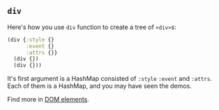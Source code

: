 
`div`
----

Here's how you use `div` function to create a tree of `<div>`s:

```clojure
(div {:style {}
      :event {}
      :attrs {}}
  (div {})
  (div {}))
```

It's first argument is a HashMap consisted of `:style` `:event` and `:attrs`.
Each of them is a HashMap, and you may have seen the demos.

Find more in [DOM elements](#/guide/dom-elements).
